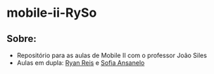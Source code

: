 # mobile-ii-RySo

## Sobre:
- Repositório para as aulas de Mobile II com o professor João Siles
- Aulas em dupla: [Ryan Reis](https://github.com/Ry2903) e [Sofia Ansanelo](https://github.com/SofiAnsanelo)
